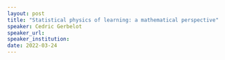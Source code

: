 ```yaml
---
layout: post
title: "Statistical physics of learning: a mathematical perspective"
speaker: Cedric Gerbelot
speaker_url:
speaker_institution:
date: 2022-03-24
---
```

